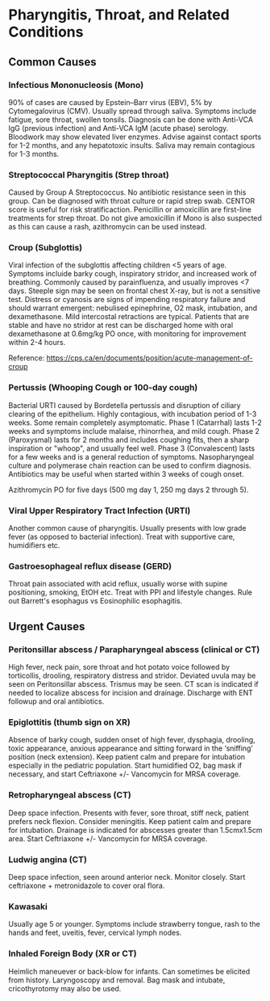 # Pharyngitis, Throat, and Related Conditions

## Common Causes

### Infectious Mononucleosis (Mono)
90% of cases are caused by Epstein–Barr virus (EBV), 5% by Cytomegalovirus (CMV). Usually spread through saliva. Symptoms include fatigue, sore throat, swollen tonsils. Diagnosis can be done with Anti-VCA IgG (previous infection) and Anti-VCA IgM (acute phase) serology. Bloodwork may show elevated liver enzymes. Advise against contact sports for 1-2 months, and any hepatotoxic insults. Saliva may remain contagious for 1-3 months.

### Streptococcal  Pharyngitis (Strep throat)
Caused by Group A Streptococcus. No antibiotic resistance seen in this group. Can be diagnosed with throat culture or rapid strep swab. CENTOR score is useful for risk stratificaction. Penicillin or amoxicillin are first-line treatments for strep throat. Do not give amoxicillin if Mono is also suspected as this can cause a rash, azithromycin can be used instead.

### Croup (Subglottis)
Viral infection of the subglottis affecting children <5 years of age. Symptoms incluide barky cough, inspiratory stridor, and increased work of breathing. Commonly caused by parainfluenza, and usually improves <7 days. Steeple sign may be seen on frontal chest X-ray, but is not a sensitive test. Distress or cyanosis are signs of impending respiratory failure and should warrant emergent: nebulised epinephrine, O2 mask, intubation, and dexamethasone. Mild intercostal retractions are typical. Patients that are stable and have no stridor at rest can be discharged home with oral dexamethasone at 0.6mg/kg PO once, with monitoring for improvement within 2-4 hours.

Reference: https://cps.ca/en/documents/position/acute-management-of-croup

### Pertussis (Whooping Cough or 100-day cough)
Bacterial URTI caused by Bordetella pertussis and disruption of ciliary clearing of the epithelium. Highly contagious, with incubation period of 1-3 weeks. Some remain completely asymptomatic. Phase 1 (Catarrhal) lasts 1-2 weeks and symptoms include malaise, rhinorrhea, and mild cough. Phase 2 (Paroxysmal) lasts for 2 months and includes coughing fits, then a sharp inspiration or "whoop", and usually feel well. Phase 3 (Convalescent) lasts for a few weeks and is a general reduction of symptoms. Nasopharyngeal culture and polymerase chain reaction can be used to confirm diagnosis. Antibiotics may be useful when started within 3 weeks of cough onset.

Azithromycin PO for five days (500 mg day 1, 250 mg days 2 through 5).

### Viral Upper Respiratory Tract Infection (URTI)
Another common cause of pharyngitis. Usually presents with low grade fever (as opposed to bacterial infection). Treat with supportive care, humidifiers etc.

### Gastroesophageal reflux disease (GERD)
Throat pain associated with acid reflux, usually worse with supine positioning, smoking, EtOH etc. Treat with PPI and lifestyle changes. Rule out Barrett's esophagus vs Eosinophilic esophagitis.

## Urgent Causes
### Peritonsillar abscess / Parapharyngeal abscess (clinical or CT)
High fever, neck pain, sore throat and hot potato voice followed by torticollis, drooling, respiratory distress and stridor. Deviated uvula may be seen on Peritonsillar abscess. Trismus may be seen. CT scan is indicated if needed to localize abscess for incision and drainage. Discharge with ENT followup and oral antibiotics.

### Epiglottitis (thumb sign on XR)
Absence of barky cough, sudden onset of high fever, dysphagia, drooling, toxic appearance, anxious appearance and sitting forward in the ‘sniffing’ position (neck extension). Keep patient calm and prepare for intubation especially in the pediatric population. Start humidified O2, bag mask if necessary, and start Ceftriaxone +/- Vancomycin for MRSA coverage.

### Retropharyngeal abscess (CT)
Deep space infection. Presents with fever, sore throat, stiff neck, patient prefers neck flexion. Consider meningitis. Keep patient calm and prepare for intubation. Drainage is indicated for abscesses greater than 1.5cmx1.5cm area. Start Ceftriaxone +/- Vancomycin for MRSA coverage.

### Ludwig angina (CT)
Deep space infection, seen around anterior neck. Monitor closely. Start ceftriaxone + metronidazole to cover oral flora.

### Kawasaki
Usually age 5 or younger. Symptoms include strawberry tongue, rash to the hands and feet, uveitis, fever, cervical lymph nodes.

### Inhaled Foreign Body (XR or CT)
Heimlich maneuever or back-blow for infants. Can sometimes be elicited from history. Laryngoscopy and removal. Bag mask and intubate, cricothyrotomy may also be used.

